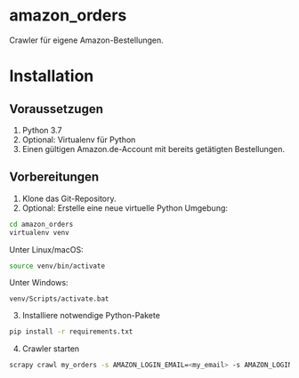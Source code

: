 # amazon_orders

Crawler für eigene Amazon-Bestellungen.

# Installation

## Voraussetzugen

1. Python 3.7
2. Optional: Virtualenv für Python
3. Einen gültigen Amazon.de-Account mit bereits getätigten Bestellungen.

## Vorbereitungen

1. Klone das Git-Repository.
2. Optional: Erstelle eine neue virtuelle Python Umgebung:

```bash
cd amazon_orders
virtualenv venv
```

Unter Linux/macOS:
```bash
source venv/bin/activate
```

Unter Windows: 
```
venv/Scripts/activate.bat
```

3. Installiere notwendige Python-Pakete
```bash
pip install -r requirements.txt
```

4. Crawler starten
```bash
scrapy crawl my_orders -s AMAZON_LOGIN_EMAIL=<my_email> -s AMAZON_LOGIN_PASSWORD=<my_password>
```
